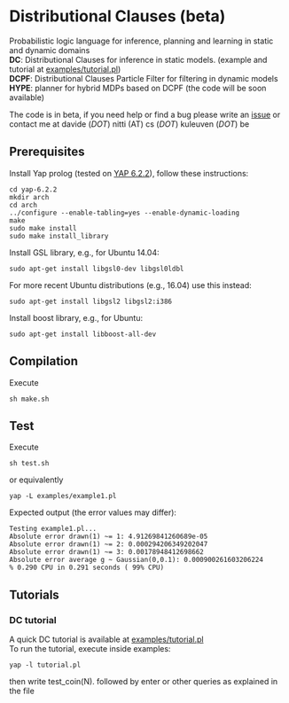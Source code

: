 # Distributional Clauses (beta)
Probabilistic logic language for inference, planning and learning in static and dynamic domains  
**DC**: Distributional Clauses for inference in static models. (example and tutorial at [examples/tutorial.pl](https://github.com/davidenitti/DC/blob/master/examples/tutorial.pl))  
**DCPF**: Distributional Clauses Particle Filter for filtering in dynamic models  
**HYPE**: planner for hybrid MDPs based on DCPF (the code will be soon available)  

The code is in beta, if you need help or find a bug please write an [issue](https://github.com/davidenitti/DC/issues)
or contact me at davide (_DOT_) nitti (AT) cs (_DOT_) kuleuven (_DOT_) be

## Prerequisites
Install Yap prolog (tested on [YAP 6.2.2](http://www.dcc.fc.up.pt/~vsc/Yap/yap-6.2.2.tar.gz)), follow these instructions:
```
cd yap-6.2.2
mkdir arch
cd arch
../configure --enable-tabling=yes --enable-dynamic-loading
make
sudo make install
sudo make install_library
```

Install GSL library, e.g., for Ubuntu 14.04:
```
sudo apt-get install libgsl0-dev libgsl0ldbl
```

For more recent Ubuntu distributions (e.g., 16.04) use this instead:
```
sudo apt-get install libgsl2 libgsl2:i386
```

Install boost library, e.g., for Ubuntu:
```
sudo apt-get install libboost-all-dev
```

## Compilation
Execute
```
sh make.sh
```
## Test
Execute
```
sh test.sh
```
or equivalently
```
yap -L examples/example1.pl
```
Expected output (the error values may differ):
```
Testing example1.pl...
Absolute error drawn(1) ~= 1: 4.91269841260689e-05
Absolute error drawn(1) ~= 2: 0.000294206349202047
Absolute error drawn(1) ~= 3: 0.00178948412698662
Absolute error average g ~ Gaussian(0,0.1): 0.000900261603206224
% 0.290 CPU in 0.291 seconds ( 99% CPU)
```
## Tutorials
### DC tutorial
A quick DC tutorial is available at [examples/tutorial.pl](https://github.com/davidenitti/DC/blob/master/examples/tutorial.pl)  
To run the tutorial, execute inside examples: 
```
yap -l tutorial.pl
```
then write test_coin(N). followed by enter or other queries as explained in the file
